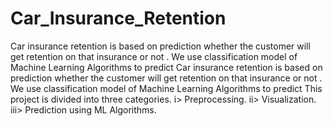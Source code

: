 # Car_Insurance_Retention
Car insurance retention is based on prediction whether the customer will get retention on that insurance or not . We use classification model of Machine Learning Algorithms to predict
Car insurance retention is based on prediction whether the customer will get retention on that insurance or not . We use classification model of Machine Learning Algorithms to predict
This project is divided into three categories.
        i> Preprocessing.
       ii> Visualization.
      iii> Prediction using ML Algorithms.
